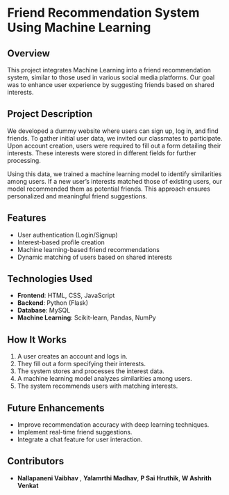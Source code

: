 # Friend Recommendation System Using Machine Learning

## Overview
This project integrates Machine Learning into a friend recommendation system, similar to those used in various social media platforms. Our goal was to enhance user experience by suggesting friends based on shared interests.

## Project Description
We developed a dummy website where users can sign up, log in, and find friends. To gather initial user data, we invited our classmates to participate. Upon account creation, users were required to fill out a form detailing their interests. These interests were stored in different fields for further processing.

Using this data, we trained a machine learning model to identify similarities among users. If a new user’s interests matched those of existing users, our model recommended them as potential friends. This approach ensures personalized and meaningful friend suggestions.

## Features
- User authentication (Login/Signup)
- Interest-based profile creation
- Machine learning-based friend recommendations
- Dynamic matching of users based on shared interests

## Technologies Used
- **Frontend**: HTML, CSS, JavaScript
- **Backend**: Python (Flask)
- **Database**: MySQL
- **Machine Learning**: Scikit-learn, Pandas, NumPy

## How It Works
1. A user creates an account and logs in.
2. They fill out a form specifying their interests.
3. The system stores and processes the interest data.
4. A machine learning model analyzes similarities among users.
5. The system recommends users with matching interests.

## Future Enhancements
- Improve recommendation accuracy with deep learning techniques.
- Implement real-time friend suggestions.
- Integrate a chat feature for user interaction.

## Contributors
- **Nallapaneni Vaibhav** , **Yalamrthi Madhav**, **P Sai Hruthik**, **W Ashrith Venkat**



